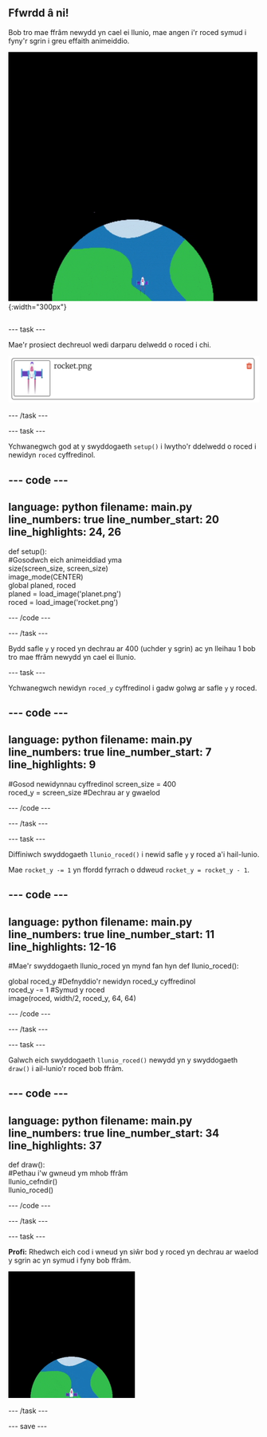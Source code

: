 ## Ffwrdd â ni!

<div style="display: flex; flex-wrap: wrap">
<div style="flex-basis: 200px; flex-grow: 1; margin-right: 15px;">
Bob tro mae ffrâm newydd yn cael ei llunio, mae angen i'r roced symud i fyny'r sgrin i greu effaith animeiddio.
</div>
<div>

![Roced yn hedfan ar gyflymder cyson o waelod y sgrin i'r brig.](images/fly.gif){:width="300px"}

</div>
</div>

--- task ---

Mae'r prosiect dechreuol wedi darparu delwedd o roced i chi.

![Delwedd o'r roced yn llyfrgell ddelweddau Trinket.](images/trinket_rocket_image.png)

--- /task ---

--- task ---

Ychwanegwch god at y swyddogaeth `setup()` i lwytho'r ddelwedd o roced i newidyn `roced` cyffredinol.

--- code ---
---
language: python 
filename: main.py 
line_numbers: true 
line_number_start: 20
line_highlights: 24, 26
---

def setup():   
  #Gosodwch eich animeiddiad yma   
  size(screen_size, screen_size)   
  image_mode(CENTER)   
  global planed, roced   
  planed = load_image('planet.png')    
  roced = load_image('rocket.png')

--- /code ---

--- /task ---

Bydd safle `y` y roced yn dechrau ar 400 (uchder y sgrin) ac yn lleihau 1 bob tro mae ffrâm newydd yn cael ei llunio.

--- task ---

Ychwanegwch newidyn `roced_y` cyffredinol i gadw golwg ar safle `y` y roced.

--- code ---
---
language: python 
filename: main.py 
line_numbers: true 
line_number_start: 7
line_highlights: 9
---

#Gosod newidynnau cyffredinol
screen_size = 400    
roced_y = screen_size #Dechrau ar y gwaelod

--- /code ---

--- /task ---

--- task ---

Diffiniwch swyddogaeth `llunio_roced()` i newid safle `y` y roced a'i hail-lunio.

Mae `rocket_y -= 1` yn ffordd fyrrach o ddweud `rocket_y = rocket_y - 1`.

--- code ---
---
language: python 
filename: main.py 
line_numbers: true 
line_number_start: 11
line_highlights: 12-16
---

#Mae'r swyddogaeth llunio_roced yn mynd fan hyn
def llunio_roced():

  global roced_y #Defnyddio'r newidyn roced_y cyffredinol    
  roced_y -= 1 #Symud y roced    
  image(roced, width/2, roced_y, 64, 64)


--- /code ---

--- /task ---

--- task ---

Galwch eich swyddogaeth `llunio_roced()` newydd yn y swyddogaeth `draw()` i ail-lunio'r roced bob ffrâm.

--- code ---
---
language: python 
filename: main.py 
line_numbers: true 
line_number_start: 34
line_highlights: 37
---

def draw():   
  #Pethau i'w gwneud ym mhob ffrâm   
  llunio_cefndir()   
  llunio_roced()


--- /code ---

--- /task ---

--- task ---  

**Profi:** Rhedwch eich cod i wneud yn siŵr bod y roced yn dechrau ar waelod y sgrin ac yn symud i fyny bob ffrâm.

![Delwedd o'r roced hanner ffordd i fyny'r sgrin.](images/trinket_rocket_fly.gif)

--- /task ---

--- save ---
